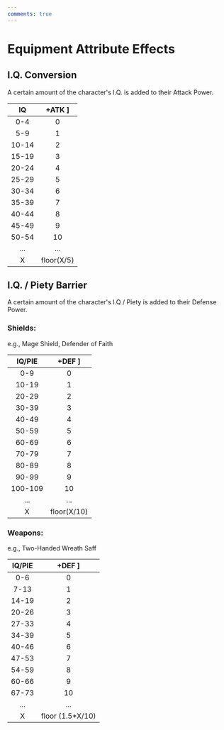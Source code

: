 ```yaml
---
comments: true
---
```


#  Equipment Attribute Effects

## I.Q. Conversion
A certain amount of the character's I.Q. is added to their Attack Power.

| IQ     | +ATK       ]
|:------:|:----------:|
| 0-4    | 0          |
| 5-9    | 1          |
| 10-14  | 2          |
| 15-19  | 3          |
| 20-24  | 4          |
| 25-29  | 5          |
| 30-34  | 6          |
| 35-39  | 7          |
| 40-44  | 8          |
| 45-49  | 9          |
| 50-54  | 10         |
| ...    | ...        |
| X      | floor(X/5) |


## I.Q. / Piety Barrier 
A certain amount of the character's I.Q / Piety is added to their Defense Power.

### Shields:
e.g., Mage Shield, Defender of Faith

| IQ/PIE  | +DEF        ]
|:-------:|:-----------:|
| 0-9     | 0           |
| 10-19   | 1           |
| 20-29   | 2           |
| 30-39   | 3           |
| 40-49   | 4           |
| 50-59   | 5           |
| 60-69   | 6           |
| 70-79   | 7           |
| 80-89   | 8           |
| 90-99   | 9           |
| 100-109 | 10          |
| ...     | ...         |
| X       | floor(X/10) |

### Weapons:
e.g., Two-Handed Wreath Saff

| IQ/PIE | +DEF            ]
|:-----: |:----:           |
| 0-6    | 0               |
| 7-13   | 1               |
| 14-19  | 2               |
| 20-26  | 3               |
| 27-33  | 4               |
| 34-39  | 5               |
| 40-46  | 6               |
| 47-53  | 7               |
| 54-59  | 8               |
| 60-66  | 9               |
| 67-73  | 10              |
| ...    | ...             |
| X      | floor (1.5*X/10)|